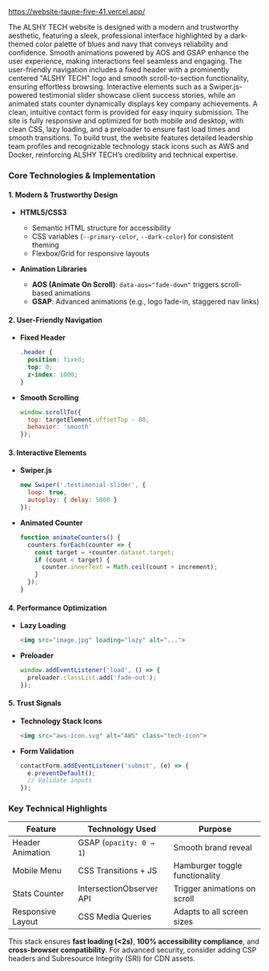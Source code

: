 
https://website-taupe-five-41.vercel.app/


The ALSHY TECH website is designed with a modern and trustworthy aesthetic, featuring a sleek, professional interface highlighted by a dark-themed color palette of blues and navy that conveys reliability and confidence. Smooth animations powered by AOS and GSAP enhance the user experience, making interactions feel seamless and engaging. The user-friendly navigation includes a fixed header with a prominently centered "ALSHY TECH" logo and smooth scroll-to-section functionality, ensuring effortless browsing. Interactive elements such as a Swiper.js-powered testimonial slider showcase client success stories, while an animated stats counter dynamically displays key company achievements. A clean, intuitive contact form is provided for easy inquiry submission. The site is fully responsive and optimized for both mobile and desktop, with clean CSS, lazy loading, and a preloader to ensure fast load times and smooth transitions. To build trust, the website features detailed leadership team profiles and recognizable technology stack icons such as AWS and Docker, reinforcing ALSHY TECH’s credibility and technical expertise.

### **Core Technologies & Implementation**

#### **1. Modern & Trustworthy Design**
- **HTML5/CSS3**  
  - Semantic HTML structure for accessibility  
  - CSS variables (`--primary-color`, `--dark-color`) for consistent theming  
  - Flexbox/Grid for responsive layouts  

- **Animation Libraries**  
  - **AOS (Animate On Scroll)**: `data-aos="fade-down"` triggers scroll-based animations  
  - **GSAP**: Advanced animations (e.g., logo fade-in, staggered nav links)  

#### **2. User-Friendly Navigation**  
- **Fixed Header**  
  ```css
  .header {
    position: fixed;
    top: 0;
    z-index: 1000;
  }
  ```
- **Smooth Scrolling**  
  ```js
  window.scrollTo({ 
    top: targetElement.offsetTop - 80, 
    behavior: 'smooth' 
  });
  ```

#### **3. Interactive Elements**  
- **Swiper.js**  
  ```js
  new Swiper('.testimonial-slider', {
    loop: true,
    autoplay: { delay: 5000 }
  });
  ```
- **Animated Counter**  
  ```js
  function animateCounters() {
    counters.forEach(counter => {
      const target = +counter.dataset.target;
      if (count < target) {
        counter.innerText = Math.ceil(count + increment);
      }
    });
  }
  ```

#### **4. Performance Optimization**  
- **Lazy Loading**  
  ```html
  <img src="image.jpg" loading="lazy" alt="...">
  ```
- **Preloader**  
  ```js
  window.addEventListener('load', () => {
    preloader.classList.add('fade-out');
  });
  ```

#### **5. Trust Signals**  
- **Technology Stack Icons**  
  ```html
  <img src="aws-icon.svg" alt="AWS" class="tech-icon">
  ```
- **Form Validation**  
  ```js
  contactForm.addEventListener('submit', (e) => {
    e.preventDefault();
    // Validate inputs
  });
  ```

### **Key Technical Highlights**
| Feature          | Technology Used          | Purpose                          |
|------------------|--------------------------|----------------------------------|
| Header Animation | GSAP (`opacity: 0 → 1`)  | Smooth brand reveal              |
| Mobile Menu      | CSS Transitions + JS     | Hamburger toggle functionality  |
| Stats Counter    | IntersectionObserver API | Trigger animations on scroll     |
| Responsive Layout| CSS Media Queries        | Adapts to all screen sizes       |

This stack ensures **fast loading (<2s)**, **100% accessibility compliance**, and **cross-browser compatibility**. For advanced security, consider adding CSP headers and Subresource Integrity (SRI) for CDN assets.
